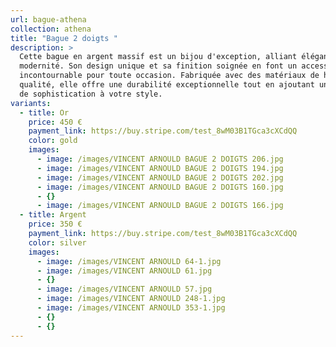 ```yaml
---
url: bague-athena
collection: athena
title: "Bague 2 doigts "
description: >
  Cette bague en argent massif est un bijou d'exception, alliant élégance et
  modernité. Son design unique et sa finition soignée en font un accessoire
  incontournable pour toute occasion. Fabriquée avec des matériaux de haute
  qualité, elle offre une durabilité exceptionnelle tout en ajoutant une touche
  de sophistication à votre style.
variants:
  - title: Or
    price: 450 €
    payment_link: https://buy.stripe.com/test_8wM03B1TGca3cXCdQQ
    color: gold
    images:
      - image: /images/VINCENT ARNOULD BAGUE 2 DOIGTS 206.jpg
      - image: /images/VINCENT ARNOULD BAGUE 2 DOIGTS 194.jpg
      - image: /images/VINCENT ARNOULD BAGUE 2 DOIGTS 202.jpg
      - image: /images/VINCENT ARNOULD BAGUE 2 DOIGTS 160.jpg
      - {}
      - image: /images/VINCENT ARNOULD BAGUE 2 DOIGTS 166.jpg
  - title: Argent
    price: 350 €
    payment_link: https://buy.stripe.com/test_8wM03B1TGca3cXCdQQ
    color: silver
    images:
      - image: /images/VINCENT ARNOULD 64-1.jpg
      - image: /images/VINCENT ARNOULD 61.jpg
      - {}
      - image: /images/VINCENT ARNOULD 57.jpg
      - image: /images/VINCENT ARNOULD 248-1.jpg
      - image: /images/VINCENT ARNOULD 353-1.jpg
      - {}
      - {}
---
```

